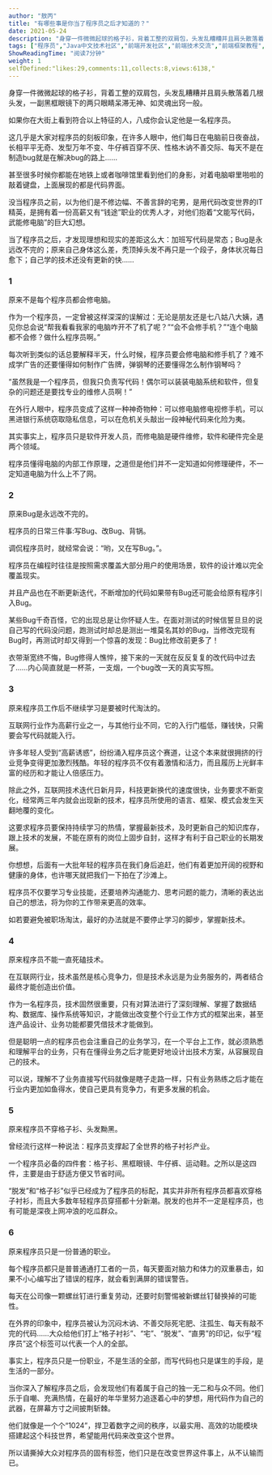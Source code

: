 ```yaml
---
author: "敖丙"
title: "有哪些事是你当了程序员之后才知道的？"
date: 2021-05-24
description: "身穿一件微微起球的格子衫，背着工整的双肩包，头发乱糟糟并且肩头散落着几根头发，一副黑框眼镜下的两只眼睛呆滞无神、如灵魂出窍一般。 如果你在大街上看到符合以上特征的人，八成你会认定他是一名程序员。 这几"
tags: ["程序员","Java中文技术社区","前端开发社区","前端技术交流","前端框架教程","JavaScript 学习资源","CSS 技巧与最佳实践","HTML5 最新动态","前端工程师职业发展","开源前端项目","前端技术趋势"]
ShowReadingTime: "阅读7分钟"
weight: 1
selfDefined:"likes:29,comments:11,collects:8,views:6138,"
---
```

身穿一件微微起球的格子衫，背着工整的双肩包，头发乱糟糟并且肩头散落着几根头发，一副黑框眼镜下的两只眼睛呆滞无神、如灵魂出窍一般。

如果你在大街上看到符合以上特征的人，八成你会认定他是一名程序员。

这几乎是大家对程序员的刻板印象，在许多人眼中，他们每日在电脑前日夜奋战，长相平平无奇、发型万年不变、牛仔裤百穿不厌、性格木讷不善交际、每天不是在制造bug就是在解决bug的路上……

甚至很多时候你都能在地铁上或者咖啡馆里看到他们的身影，对着电脑噼里啪啦的敲着键盘，上面展现的都是代码界面。

没当程序员之前，以为他们是不修边幅、不善言辞的宅男，是用代码改变世界的IT 精英，是拥有着一份高薪又有“钱途”职业的优秀人才，对他们抱着“文能写代码，武能修电脑”的巨大幻想。

当了程序员之后，才发现理想和现实的差距这么大：加班写代码是常态；Bug是永远改不完的；原来自己身体这么差，秃顶掉头发不再只是一个段子，身体状况每日愈下；自己学的技术还没有更新的快……

### 1

原来不是每个程序员都会修电脑。

作为一个程序员，一定曾被这样深深的误解过：无论是朋友还是七八姑八大姨，遇见你总会说“帮我看看我家的电脑咋开不了机了呢？”“会不会修手机？”“连个电脑都不会修？做什么程序员啊。”

每次听到类似的话总要解释半天，什么时候，程序员要会修电脑和修手机了？难不成学广告的还要懂得如何制作广告牌，弹钢琴的还要懂得怎么制作钢琴吗？

“虽然我是一个程序员，但我只负责写代码！偶尔可以装装电脑系统和软件，但复杂的问题还是要找专业的维修人员啊！”

在外行人眼中，程序员变成了这样一种神奇物种：可以修电脑修电视修手机，可以黑进银行系统窃取隐私信息，可以在危机关头敲出一段神秘代码来化险为夷。

其实事实上，程序员只是软件开发人员，而修电脑是硬件维修，软件和硬件完全是两个领域。

程序员懂得电脑的内部工作原理，之道但是他们并不一定知道如何修理硬件，不一定知道电脑为什么上不了网。

### 2

原来Bug是永远改不完的。

程序员的日常三件事:写Bug、改Bug、背锅。

调侃程序员时，就经常会说：“哟，又在写Bug。”。

程序员在编程时往往是按照需求覆盖大部分用户的使用场景，软件的设计难以完全覆盖现实。

并且产品也在不断更新迭代，不断增加的代码如果带有Bug还可能会给原有程序引入Bug。

某些Bug千奇百怪，它的出现总是让你怀疑人生。在面对测试的时候信誓旦旦的说自己写的代码没问题，跑测试时却总是测出一堆莫名其妙的Bug，当修改完现有Bug时，再测试时却又得到一个惊喜的发现：Bug比修改前更多了！

衣带渐宽终不悔，Bug修得人憔悴，接下来的一天就在反反复复的改代码中过去了……内心简直就是一杯茶，一支烟，一个bug改一天的真实写照。

### 3

原来程序员工作后不继续学习是要被时代淘汰的。

互联网行业作为高薪行业之一，与其他行业不同，它的入行门槛低，赚钱快，只需要会写代码就能入行。

许多年轻人受到“高薪诱惑”，纷纷涌入程序员这个赛道，让这个本来就很拥挤的行业竞争变得更加激烈残酷。年轻的程序员不仅有着激情和活力，而且履历上光鲜丰富的经历和才能让人倍感压力。

除此之外，互联网技术迭代日新月异，科技更新换代的速度很快，业务要求不断变化，经常两三年内就会出现新的技术，程序员所使用的语言、框架、模式会发生天翻地覆的变化。

这要求程序员要保持持续学习的热情，掌握最新技术，及时更新自己的知识库存，跟上技术的发展，不能在原有的岗位上固步自封，这样才有利于自己职业的长期发展。

你想想，后面有一大批年轻的程序员在我们身后追赶，他们有着更加开阔的视野和健康的身体，也许哪天就把我们一下拍在了沙滩上。

程序员不仅要学习专业技能，还要培养沟通能力、思考问题的能力，清晰的表达出自己的想法，将为你的工作带来更高的效率。

如若要避免被职场淘汰，最好的办法就是不要停止学习的脚步，掌握新技术。

### 4

原来程序员不能一直死磕技术。

在互联网行业，技术虽然是核心竞争力，但是技术永远是为业务服务的，两者结合最终才能创造出价值。

作为一名程序员，技术固然很重要，只有对算法进行了深刻理解、掌握了数据结构、数据库、操作系统等知识，才能做出改变整个行业工作方式的框架出来，甚至连产品设计、业务功能都要凭借技术才能做到。

但是聪明一点的程序员也会注重自己的业务学习，在一个平台上工作，就必须熟悉和理解平台的业务，只有在懂得业务之后才能更好地设计出技术方案，从容展现自己的技术。

可以说，理解不了业务直接写代码就像是瞎子走路一样，只有业务熟练之后才能在行业内更加如鱼得水，使自己更具有竞争力，有更多发展的机会。

### 5

原来程序员不穿格子衫、头发黝黑。

曾经流行这样一种说法：程序员支撑起了全世界的格子衬衫产业。

一个程序员必备的四件套：格子衫、黑框眼镜、牛仔裤、运动鞋。之所以是这四件，主要是由于舒适方便又节省时间。

“脱发”和“格子衫”似乎已经成为了程序员的标配，其实并非所有程序员都喜欢穿格子衬衫，而且大多数年轻程序员穿搭都十分新潮。脱发的也并不一定是程序员，也有可能是深夜上网冲浪的吃瓜群众。

### 6

原来程序员只是一份普通的职业。

每个程序员都只是普普通通打工者的一员，每天要面对脑力和体力的双重暴击，如果不小心编写出了错误的程序，就会看到满屏的错误警告。

每天在公司像一颗螺丝钉进行重复劳动，还要时刻警惕被新螺丝钉替换掉的可能性。

在外界的印象中，程序员被认为沉闷木讷、不善交际死宅肥、注孤生、每天有敲不完的代码……大众给他们打上“格子衬衫”、“宅”、“脱发”、“直男”的印记，似乎“程序员”这个标签可以代表一个人的全部。

事实上，程序员只是一份职业，不是生活的全部，而写代码也只是谋生的手段，是生活的一部分。

当你深入了解程序员之后，会发现他们有着属于自己的独一无二和与众不同。他们乐于自嘲、充满热情，在最好的年华里努力追逐着心中的梦想，用代码作为自己的武器，在屏幕方寸之间披荆斩棘。

他们就像是一个个“1024”，捍卫着数字之间的秩序，以最实用、高效的功能模块搭建起这个科技世界，希望能用代码来改变这个世界。

所以请撕掉大众对程序员的固有标签，他们只是在改变世界这件事上，从不认输而已。